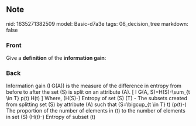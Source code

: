 ## Note
nid: 1635271382509
model: Basic-d7a3e
tags: 06_decision_tree
markdown: false

### Front
Give a <b>definition</b> of the <b>information gain</b>:

### Back
Information gain \(I G(A)\) is the measure of the difference in entropy from before to after the set \(S\) is split on an attribute \(A\).
\[
I G(A, S)=H(S)-\sum_{t \in T} p(t) H(t)
\]
Where,
\(H(S)-\) Entropy of set \(S\)
\(T\) - The subsets created from splitting set \(S\) by attribute \(A\) such that \(S=\bigcup_{t \in T} t\)
\(p(t)-\) The proportion of the number of elements in \(t\) to the number of elements in set \(S\)
\(H(t)-\) Entropy of subset \(t\)
